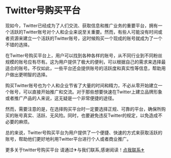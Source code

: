 # Twitter号购买平台

现如今，Twitter已经成为了人们交流、获取信息和推广业务的重要平台，拥有一个活跃的Twitter账号对个人和企业来说至关重要。然而，有些人可能没有时间或者资源来建立一个活跃的Twitter账号，这时候购买一个现成的账号就成为了一个不错的选择。

在Twitter号购买平台上，用户可以找到各种各样的账号，从不同行业到不同粉丝规模的账号应有尽有。这为用户提供了极大的便利，可以根据自己的需求来选择最适合的账号。不仅如此，一些平台还会提供账号的活跃度和真实性等信息，帮助用户做出更明智的选择。

购买Twitter账号也为个人和企业节省了大量的时间和精力，不必从零开始建立一个账号，可以直接开始推广和交流。对于那些想要快速在Twitter上建立品牌形象或者推广产品的人来说，这无疑是一个非常便捷的途径。

然而，需要注意的是，在选择购买平台时一定要选择正规、可靠的平台，确保所购买的账号真实、活跃、无风险。同时，也要避免违反Twitter的规定，以免造成不必要的麻烦。

总的来说，Twitter号购买平台为用户提供了一个便捷、快速的方式来获取活跃的账号，帮助他们更好地利用Twitter平台进行个人或者商业推广。

更多关于twitter号购买平台 请通过✈与我们联系,感谢阅读！[点我联系✈](https://auth.G208.com)